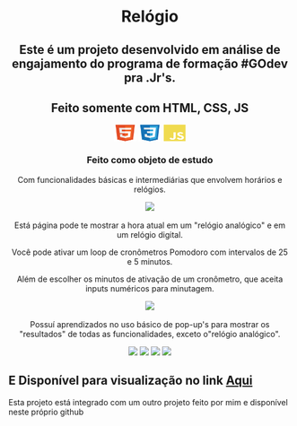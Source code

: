 <div align="center">

  <h1> Relógio</h1>
  <h2> Este é um projeto desenvolvido em análise de engajamento do programa de formação #GOdev pra .Jr's.</h2>
  <h2> Feito somente com HTML, CSS, JS</h2>

  <div align="center">
    <img align="center" alt="Rafa-HTML" height="30" width="40" src="https://raw.githubusercontent.com/devicons/devicon/master/icons/html5/html5-original.svg">
    <img align="center" alt="Rafa-CSS" height="30" width="40" src="https://raw.githubusercontent.com/devicons/devicon/master/icons/css3/css3-original.svg">
    <img align="center" alt="Rafa-Js" height="30" width="40" src="https://raw.githubusercontent.com/devicons/devicon/master/icons/javascript/javascript-plain.svg">
  </div>
  <h3> Feito como objeto de estudo </h3>
</div>
 
<div align="center">

  <p>Com funcionalidades básicas e intermediárias que envolvem horários e relógios.</p>
  <img src="https://media.discordapp.net/attachments/955695681052487733/981880038980993084/unknown.png?width=710&height=400">
  <p>Está página pode te mostrar a hora atual em um "relógio analógico" e em um relógio digital.

Você pode ativar um loop de cronômetros Pomodoro com intervalos de 25 e 5 minutos.

Além  de escolher os minutos de ativação de um cronômetro, que aceita inputs numéricos para minutagem.</p>
  <img src="https://media.discordapp.net/attachments/955695681052487733/981880797084659712/unknown.png">
  <p>Possuí aprendizados no uso básico de pop-up's para mostrar os "resultados" de todas as funcionalidades, exceto o"relógio analógico".</p>
  <img src="https://media.discordapp.net/attachments/955695681052487733/981881728132083742/unknown.png">
  <img src="https://media.discordapp.net/attachments/955695681052487733/981882094672310272/unknown.png">
  <img src="https://media.discordapp.net/attachments/955695681052487733/981882317108818000/unknown.png">
  <img src="https://media.discordapp.net/attachments/955695681052487733/981882474336485458/unknown.png">
</div>

## E Disponível para visualização no link <a href="https://relogio-functions-igorcanjos.vercel.app/">Aqui</a>

<p>Esta projeto está integrado com um outro projeto feito por mim e disponível neste próprio github</p>